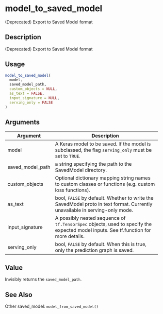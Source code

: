# model_to_saved_model


(Deprecated) Export to Saved Model format




## Description

(Deprecated) Export to Saved Model format





## Usage
```r
model_to_saved_model(
  model,
  saved_model_path,
  custom_objects = NULL,
  as_text = FALSE,
  input_signature = NULL,
  serving_only = FALSE
)
```




## Arguments


Argument      |Description
------------- |----------------
model | A Keras model to be saved. If the model is subclassed, the flag ``serving_only`` must be set to ``TRUE``.
saved_model_path | a string specifying the path to the SavedModel directory.
custom_objects | Optional dictionary mapping string names to custom classes or functions (e.g. custom loss functions).
as_text | bool, ``FALSE`` by default. Whether to write the SavedModel proto in text format. Currently unavailable in serving-only mode.
input_signature | A possibly nested sequence of ``tf.TensorSpec`` objects, used to specify the expected model inputs. See tf.function for more details.
serving_only | bool, ``FALSE`` by default. When this is true, only the prediction graph is saved.





## Value

Invisibly returns the ``saved_model_path``.






## See Also

Other saved_model: 
`model_from_saved_model()`



